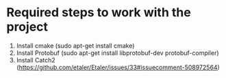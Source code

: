 # Required steps to work with the project

1. Install cmake (sudo apt-get install cmake)
2. Install Protobuf (sudo apt-get install libprotobuf-dev protobuf-compiler)
3. Install Catch2 (https://github.com/etaler/Etaler/issues/33#issuecomment-508972564)